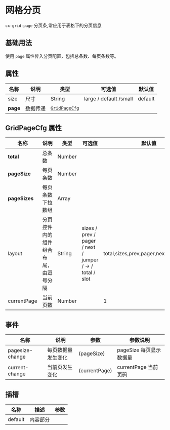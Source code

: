 # 网格分页

`cx-grid-page` 分页条,常应用于表格下的分页信息

## 基础用法

使用 `page` 属性传入分页配置，包括总条数、每页条数等。

## 属性

| 名称 | 说明 | 类型 | 可选值 | 默认值 |
| ---- | ---- | ---- | ----- | ----- |
| size | 尺寸 | String | large / default /small | default |
| **page** | 数据传递 | [`GridPageCfg`](#gridpagecfg-属性) | | |

## GridPageCfg 属性

| 名称 | 说明 | 类型 | 可选值 | 默认值 |
| ---- | ---- | --- | ----- | ----- |
| **total** | 总条数 | Number | | |
| **pageSize** | 每页条数 | Number | | |
| **pageSizes** | 每页条数下拉数组 | Array | | |
| layout | 分页控件内的组件组合布局，由逗号分隔 | String | sizes / prev / pager / next / jumper / -> / total / slot | total,sizes,prev,pager,next,jumper,slot |
| currentPage | 当前页数 | Number | | 1 |

## 事件

| 名称 | 说明 | 参数 | 参数说明 |
| ---- | ---- | --- | ----- |
| pagesize-change | 每页数据量发生变化 | (pageSize)| pageSize 每页显示数据量 |
| current-change | 当前页发生变化 | (currentPage) | currentPage 当前页码 |

## 插槽

| 名称 | 描述 | 参数 |
| ---- | --- | --- |
| default | 内容部分 | | 